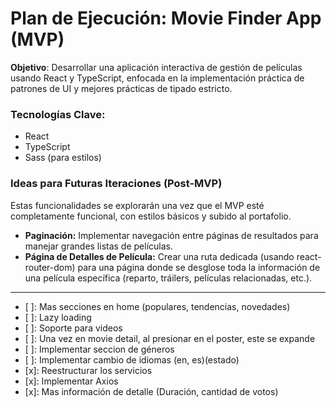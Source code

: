 # Plan de Ejecución: Movie Finder App (MVP)

**Objetivo**: Desarrollar una aplicación interactiva de gestión de películas usando React y TypeScript, enfocada en la implementación práctica de patrones de UI y mejores prácticas de tipado estricto.

### Tecnologías Clave:

- React
- TypeScript
- Sass (para estilos)

### Ideas para Futuras Iteraciones (Post-MVP)

Estas funcionalidades se explorarán una vez que el MVP esté completamente funcional, con estilos básicos y subido al portafolio.

- **Paginación:**
  Implementar navegación entre páginas de resultados para manejar grandes listas de películas.
- **Página de Detalles de Película:**
  Crear una ruta dedicada (usando react-router-dom) para una página donde se desglose toda la información de una película específica (reparto, tráilers, películas relacionadas, etc.).

---

- [ ]: Mas secciones en home (populares, tendencias, novedades)
- [ ]: Lazy loading
- [ ]: Soporte para videos
- [ ]: Una vez en movie detail, al presionar en el poster, este se expande
- [ ]: Implementar seccion de géneros
- [ ]: Implementar cambio de idiomas (en, es)(estado)
- [x]: Reestructurar los servicios
- [x]: Implementar Axios
- [x]: Mas información de detalle (Duración, cantidad de votos)
